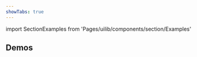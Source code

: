 ```yaml
---
showTabs: true
---
```


import SectionExamples from 'Pages/uilib/components/section/Examples'

## Demos

<SectionExamples />
